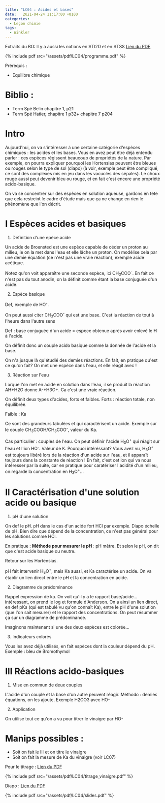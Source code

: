 ```yaml
---
title: "LC04 : Acides et bases"
date:   2021-04-24 11:17:00 +0100
categories:
  - Leçon chimie
tags:
  - Winkler 
---
```

Extraits du BO: Il y a aussi les notions en STI2D et en STSS
[Lien du PDF](/assets/pdf/LC04/programme.pdf)

{% include pdf src="/assets/pdf/LC04/programme.pdf" %}

Prérequis : 
- Equilibre chimique

# Biblio :

- Term Spé Belin chapitre 1, p21
- Term Spé Hatier, chapitre 1 p32+ chapitre 7 p204

# Intro
Aujourd'hui, on va s'intéresser à une certaine catégorie d'espèces chimiques : les acides et les bases. Vous en avez peut être déjà entendu parler : ces espèces régissent beaucoup
 de propriétés de la nature. Par exemple, on pourra expliquer pourquoi les Hortensias peuvent être bleues ou rouges selon le type de sol (diapo) (à voir, exemple peut être 
 compliqué, ce sont des complexes mis en jeu dans les vacuoles des sépales). Le choux rouge aussi peut devenir bleu ou rouge, et en fait c'est encore une propriété acido-basique.
 
On va se concentrer sur des espèces en solution aqueuse, gardons en tete que cela restreint le cadre d'étude mais que ça ne change en rien le phénomène que l'on décrit.

# I Espèces acides et basiques
1) Définition d'une epèce acide

Un acide de Broensted est une espèce capable de céder un proton au milieu, ie on la met dans l'eau et elle lâche un proton. On modélise cela par une demie équation (ce n'est pas 
une vraie réaction), exemple acide acétique.

Notez qu'on voit apparaître une seconde espèce, ici CH<sub>3</sub>COO<sup>-</sup>. En fait ce n'est pas du tout anodin, on la définit comme étant la base conjuguée d'un acide.

2) Espèce basique

Def, exemple de HO<sup>-</sup>.

On peut aussi citer CH<sub>3</sub>COO<sup>-</sup> qui est une base. C'est la réaction de tout à  l'heure dans l'autre sens

Def : base conjuguée d'un acide = espèce obtenue après avoir enlevé le H à l'acide.

On définit donc un couple acido basique comme la donnée de l'acide et la base. 

On n'a jusque là qu'étudié des demies réactions. En fait, en pratique qu'est ce qu'on fait? On met une espèce dans l'eau, et elle réagit avec ! 

3) Réaction sur l'eau

Lorque l'on met en acide en solution dans l'eau, il se produit la réaction AH+H2O donne A-+H3O+. Ca c'est une vraie réaction.

On définit deux types d'acides, forts et faibles. Forts : réaction totale, non équilibrée.

Faible : Ka

Ce sont des grandeurs tabulées et qui caractérisent un acide. Exemple sur le couple CH<sub>3</sub>COOH/CH<sub>3</sub>COO<sup>-</sup>, valeur du Ka. 

Cas particulier : couples de l'eau. On peut définir l'acide H<sub>3</sub>O<sup>+</sup> qui réagit sur l'eau et l'ion HO<sup>-</sup>. Valeur de K. Pourquoi intéréssant? Vous avez
vu, H<sub>3</sub>O<sup>+</sup> est toujours libéré lors de la réaction d'un acide sur l'eau, et il apparaît toujours dans la constante de réaction ! En fait, c'est cet ion qui va
 nous intéresser par la suite, car en pratique pour caratériser l'acidité d'un milieu, on regarde la concentration en H<sub>3</sub>O<sup>+</sup>...
 
 # II Caractérisation d'une solution acide ou basique
 1) pH d'une solution

On def le pH. pH dans le cas d'un acide fort HCl par exemple. Diapo échelle de pH. Bien dire que dépend de la concentration, ce n'est pas général pour les solutions comme HCl.

En pratique : **Méthode pour mesurer le pH** : pH mètre. Et selon le pH, on dit que c'est acide basique ou neutre. 

Retour sur les Hortensias.

pH fait intervenir H<sub>3</sub>O<sup>+</sup>, mais Ka aussi, et Ka caractérise un acide. On va établir un lien direct entre le pH et la concentration en acide.

2) Diagramme de prédominance

Rappel expression de ka. On voit qu'il y a le rapport base/acide... intéressant, on prend le log et formule d'Anderson. On a ainsi un lien direct, en def pKa (qui est tabulé vu
qu'on connaît Ka), entre le pH d'une solution (que l'on sait mesurer) et le rapport des concentrations. On peut résummer ça sur un diagramme de prédominance. 

Imaginons maintenant si une des deux espèces est colorée...

3) Indicateurs colorés

Vous les avez déjà utilisés, en fait espèces dont la couleur dépend du pH. Exemple : bleu de Bromothymol

# III Réactions acido-basiques

1) Mise en commun de deux couples

L'acide d'un couple et la base d'un autre peuvent réagir. Méthodo : demies équations, on les ajoute. Exemple H2CO3 avec HO-

2) Application

On utilise tout ce qu'on a vu pour titrer le vinaigre par HO-

# Manips possibles : 

- Soit on fait le III et on titre le vinaigre
- Soit on fait la mesure de Ka du vinaigre (voir LC07)

Pour le titrage : [Lien du PDF](/assets/pdf/LC04/titrage_vinaigre.pdf)

{% include pdf src="/assets/pdf/LC04/titrage_vinaigre.pdf" %}

Diapo : [Lien du PDF](/assets/pdf/LC04/slides.pdf)

{% include pdf src="/assets/pdf/LC04/slides.pdf" %}
